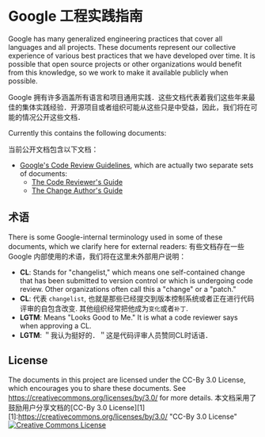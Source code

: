 # Google 工程实践指南

Google has many generalized engineering practices that cover all languages and
all projects. These documents represent our collective experience of various
best practices that we have developed over time. It is possible that open source
projects or other organizations would benefit from this knowledge, so we work to
make it available publicly when possible.

Google 拥有许多涵盖所有语言和项目通用实践．这些文档代表着我们这些年来最佳的集体实践经验．开源项目或者组织可能从这些只是中受益，因此，我们将在可能的情况公开这些文档．

Currently this contains the following documents:

当前公开文档包含以下文档：

*   [Google's Code Review Guidelines](review/index.md), which are actually two
    separate sets of documents:
    *   [The Code Reviewer's Guide](review/reviewer/index.md)
    *   [The Change Author's Guide](review/developer/index.md)

## 术语

There is some Google-internal terminology used in some of these documents, which
we clarify here for external readers:
有些文档存在一些 Google 内部使用的术语，我们将在这里未外部用户说明：


*   **CL**: Stands for "changelist," which means one self-contained change that
    has been submitted to version control or which is undergoing code review.
    Other organizations often call this a "change" or a "patch."
*   **CL**: 代表 `changelist`, 也就是那些已经提交到版本控制系统或者正在进行代码评审的自包含改变.
    其他组织经常把他成为`变化`或者`补丁`.
*   **LGTM**: Means "Looks Good to Me." It is what a code reviewer says when
    approving a CL.
*   **LGTM**: ＂我认为挺好的．＂这是代码评审人员赞同CL时话语．


## License

The documents in this project are licensed under the CC-By 3.0 License, which
encourages you to share these documents. See
<https://creativecommons.org/licenses/by/3.0/> for more details.
本文档采用了鼓励用户分享文档的[CC-By 3.0 License][1]
[1]:https://creativecommons.org/licenses/by/3.0/ "CC-By 3.0 License"
<a rel="license" href="https://creativecommons.org/licenses/by/3.0/"><img alt="Creative Commons License" style="border-width:0" src="https://i.creativecommons.org/l/by/3.0/88x31.png" /></a> 
